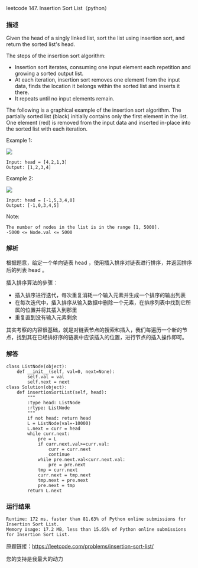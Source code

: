 leetcode  147. Insertion Sort List（python）

### 描述

Given the head of a singly linked list, sort the list using insertion sort, and return the sorted list's head.

The steps of the insertion sort algorithm:

* Insertion sort iterates, consuming one input element each repetition and growing a sorted output list.
* At each iteration, insertion sort removes one element from the input data, finds the location it belongs within the sorted list and inserts it there.
* It repeats until no input elements remain.

The following is a graphical example of the insertion sort algorithm. The partially sorted list (black) initially contains only the first element in the list. One element (red) is removed from the input data and inserted in-place into the sorted list with each iteration.



Example 1:


![](https://assets.leetcode.com/uploads/2021/03/04/sort1linked-list.jpg)
	
	Input: head = [4,2,1,3]
	Output: [1,2,3,4]
	
Example 2:

![](https://assets.leetcode.com/uploads/2021/03/04/sort2linked-list.jpg)

	Input: head = [-1,5,3,4,0]
	Output: [-1,0,3,4,5]





Note:

	The number of nodes in the list is in the range [1, 5000].
	-5000 <= Node.val <= 5000


### 解析

根据题意，给定一个单向链表 head ，使用插入排序对链表进行排序，并返回排序后的列表 head 。

插入排序算法的步骤：

* 插入排序进行迭代，每次重复消耗一个输入元素并生成一个排序的输出列表
* 在每次迭代中，插入排序从输入数据中删除一个元素，在排序列表中找到它所属的位置并将其插入到那里
* 重复直到没有输入元素剩余

其实考察的内容很基础，就是对链表节点的搜索和插入，我们每遍历一个新的节点，找到其在已经排好序的链表中应该插入的位置，进行节点的插入操作即可。

### 解答
				

	class ListNode(object):
	    def __init__(self, val=0, next=None):
	        self.val = val
	        self.next = next
	class Solution(object):
	    def insertionSortList(self, head):
	        """
	        :type head: ListNode
	        :rtype: ListNode
	        """
	        if not head: return head
	        L = ListNode(val=-10000)
	        L.next = curr = head
	        while curr.next:
	            pre = L
	            if curr.next.val>=curr.val:
	                curr = curr.next
	                continue 
	            while pre.next.val<curr.next.val:
	                pre = pre.next
	            tmp = curr.next
	            curr.next = tmp.next
	            tmp.next = pre.next
	            pre.next = tmp
	        return L.next
            	      
			
### 运行结果
	
	Runtime: 172 ms, faster than 81.63% of Python online submissions for Insertion Sort List.
	Memory Usage: 17.2 MB, less than 15.65% of Python online submissions for Insertion Sort List.



原题链接：https://leetcode.com/problems/insertion-sort-list/



您的支持是我最大的动力
